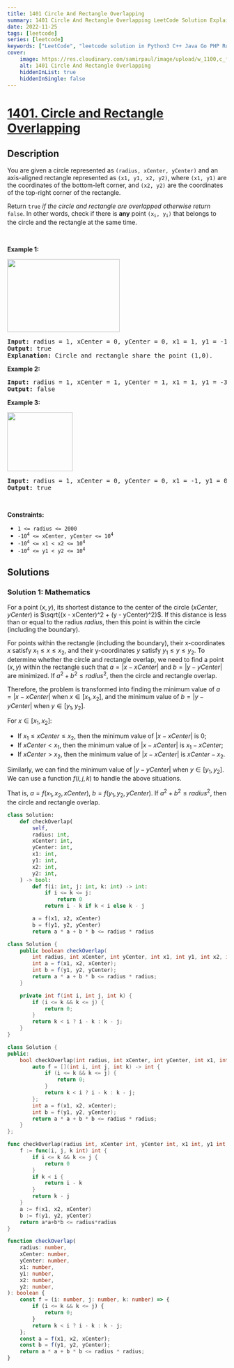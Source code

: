 ```yaml
---
title: 1401 Circle And Rectangle Overlapping
summary: 1401 Circle And Rectangle Overlapping LeetCode Solution Explained
date: 2022-11-25
tags: [leetcode]
series: [leetcode]
keywords: ["LeetCode", "leetcode solution in Python3 C++ Java Go PHP Ruby Swift TypeScript Rust C# JavaScript C", "1401 Circle And Rectangle Overlapping LeetCode Solution Explained in all languages"]
cover:
    image: https://res.cloudinary.com/samirpaul/image/upload/w_1100,c_fit,co_rgb:FFFFFF,l_text:Arial_75_bold:1401 Circle And Rectangle Overlapping - Solution Explained/problem-solving.webp
    alt: 1401 Circle And Rectangle Overlapping
    hiddenInList: true
    hiddenInSingle: false
---
```



# [1401. Circle and Rectangle Overlapping](https://leetcode.com/problems/circle-and-rectangle-overlapping)


## Description

<p>You are given a circle represented as <code>(radius, xCenter, yCenter)</code> and an axis-aligned rectangle represented as <code>(x1, y1, x2, y2)</code>, where <code>(x1, y1)</code> are the coordinates of the bottom-left corner, and <code>(x2, y2)</code> are the coordinates of the top-right corner of the rectangle.</p>

<p>Return <code>true</code><em> if the circle and rectangle are overlapped otherwise return </em><code>false</code>. In other words, check if there is <strong>any</strong> point <code>(x<sub>i</sub>, y<sub>i</sub>)</code> that belongs to the circle and the rectangle at the same time.</p>

<p>&nbsp;</p>
<p><strong class="example">Example 1:</strong></p>
<img alt="" src="https://fastly.jsdelivr.net/gh/doocs/leetcode@main/solution/1400-1499/1401.Circle%20and%20Rectangle%20Overlapping/images/sample_4_1728.png" style="width: 258px; height: 167px;" />
<pre>
<strong>Input:</strong> radius = 1, xCenter = 0, yCenter = 0, x1 = 1, y1 = -1, x2 = 3, y2 = 1
<strong>Output:</strong> true
<strong>Explanation:</strong> Circle and rectangle share the point (1,0).
</pre>

<p><strong class="example">Example 2:</strong></p>

<pre>
<strong>Input:</strong> radius = 1, xCenter = 1, yCenter = 1, x1 = 1, y1 = -3, x2 = 2, y2 = -1
<strong>Output:</strong> false
</pre>

<p><strong class="example">Example 3:</strong></p>
<img alt="" src="https://fastly.jsdelivr.net/gh/doocs/leetcode@main/solution/1400-1499/1401.Circle%20and%20Rectangle%20Overlapping/images/sample_2_1728.png" style="width: 150px; height: 135px;" />
<pre>
<strong>Input:</strong> radius = 1, xCenter = 0, yCenter = 0, x1 = -1, y1 = 0, x2 = 0, y2 = 1
<strong>Output:</strong> true
</pre>

<p>&nbsp;</p>
<p><strong>Constraints:</strong></p>

<ul>
	<li><code>1 &lt;= radius &lt;= 2000</code></li>
	<li><code>-10<sup>4</sup> &lt;= xCenter, yCenter &lt;= 10<sup>4</sup></code></li>
	<li><code>-10<sup>4</sup> &lt;= x1 &lt; x2 &lt;= 10<sup>4</sup></code></li>
	<li><code>-10<sup>4</sup> &lt;= y1 &lt; y2 &lt;= 10<sup>4</sup></code></li>
</ul>

## Solutions

### Solution 1: Mathematics

For a point $(x, y)$, its shortest distance to the center of the circle $(xCenter, yCenter)$ is $\sqrt{(x - xCenter)^2 + (y - yCenter)^2}$. If this distance is less than or equal to the radius $radius$, then this point is within the circle (including the boundary).

For points within the rectangle (including the boundary), their x-coordinates $x$ satisfy $x_1 \leq x \leq x_2$, and their y-coordinates $y$ satisfy $y_1 \leq y \leq y_2$. To determine whether the circle and rectangle overlap, we need to find a point $(x, y)$ within the rectangle such that $a = |x - xCenter|$ and $b = |y - yCenter|$ are minimized. If $a^2 + b^2 \leq radius^2$, then the circle and rectangle overlap.

Therefore, the problem is transformed into finding the minimum value of $a = |x - xCenter|$ when $x \in [x_1, x_2]$, and the minimum value of $b = |y - yCenter|$ when $y \in [y_1, y_2]$.

For $x \in [x_1, x_2]$:

-   If $x_1 \leq xCenter \leq x_2$, then the minimum value of $|x - xCenter|$ is $0$;
-   If $xCenter < x_1$, then the minimum value of $|x - xCenter|$ is $x_1 - xCenter$;
-   If $xCenter > x_2$, then the minimum value of $|x - xCenter|$ is $xCenter - x_2$.

Similarly, we can find the minimum value of $|y - yCenter|$ when $y \in [y_1, y_2]$. We can use a function $f(i, j, k)$ to handle the above situations.

That is, $a = f(x_1, x_2, xCenter)$, $b = f(y_1, y_2, yCenter)$. If $a^2 + b^2 \leq radius^2$, then the circle and rectangle overlap.

<!-- tabs:start -->

```python
class Solution:
    def checkOverlap(
        self,
        radius: int,
        xCenter: int,
        yCenter: int,
        x1: int,
        y1: int,
        x2: int,
        y2: int,
    ) -> bool:
        def f(i: int, j: int, k: int) -> int:
            if i <= k <= j:
                return 0
            return i - k if k < i else k - j

        a = f(x1, x2, xCenter)
        b = f(y1, y2, yCenter)
        return a * a + b * b <= radius * radius
```

```java
class Solution {
    public boolean checkOverlap(
        int radius, int xCenter, int yCenter, int x1, int y1, int x2, int y2) {
        int a = f(x1, x2, xCenter);
        int b = f(y1, y2, yCenter);
        return a * a + b * b <= radius * radius;
    }

    private int f(int i, int j, int k) {
        if (i <= k && k <= j) {
            return 0;
        }
        return k < i ? i - k : k - j;
    }
}
```

```cpp
class Solution {
public:
    bool checkOverlap(int radius, int xCenter, int yCenter, int x1, int y1, int x2, int y2) {
        auto f = [](int i, int j, int k) -> int {
            if (i <= k && k <= j) {
                return 0;
            }
            return k < i ? i - k : k - j;
        };
        int a = f(x1, x2, xCenter);
        int b = f(y1, y2, yCenter);
        return a * a + b * b <= radius * radius;
    }
};
```

```go
func checkOverlap(radius int, xCenter int, yCenter int, x1 int, y1 int, x2 int, y2 int) bool {
	f := func(i, j, k int) int {
		if i <= k && k <= j {
			return 0
		}
		if k < i {
			return i - k
		}
		return k - j
	}
	a := f(x1, x2, xCenter)
	b := f(y1, y2, yCenter)
	return a*a+b*b <= radius*radius
}
```

```ts
function checkOverlap(
    radius: number,
    xCenter: number,
    yCenter: number,
    x1: number,
    y1: number,
    x2: number,
    y2: number,
): boolean {
    const f = (i: number, j: number, k: number) => {
        if (i <= k && k <= j) {
            return 0;
        }
        return k < i ? i - k : k - j;
    };
    const a = f(x1, x2, xCenter);
    const b = f(y1, y2, yCenter);
    return a * a + b * b <= radius * radius;
}
```

<!-- tabs:end -->

<!-- end -->
